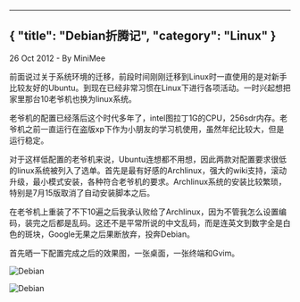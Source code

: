 -----
{
    "title": "Debian折腾记",
    "category": "Linux"
}
-----

<p class="meta">26 Oct 2012 - By MiniMee</p>

前面说过关于系统环境的迁移，前段时间刚刚迁移到Linux时一直使用的是对新手比较友好的Ubuntu。到现在已经非常习惯在Linux下进行各项活动。一时兴起想把家里那台10老爷机也换为linux系统。

老爷机的配置已经落后这个时代多年了，intel图拉丁1G的CPU，256sdr内存。老爷机之前一直运行在盗版xp下作为小朋友的学习机使用，虽然年纪比较大，但是运行稳定。

对于这样低配置的老爷机来说，Ubuntu连想都不用想，因此两款对配置要求很低的linux系统被列入了选单。首先是最有好感的Archlinux，强大的wiki支持，滚动升级，最小模式安装，各种符合老爷机的要求。Archlinux系统的安装比较繁琐，特别是7月15版取消了自动安装脚本之后。

在老爷机上重装了不下10遍之后我承认败给了Archlinux，因为不管我怎么设置编码，装完之后都是乱码。这还不是平常所说的中文乱码，而是连英文到数字全是白色的斑块，Google无果之后果断放弃，投奔Debian。

首先晒一下配置完成之后的效果图，一张桌面，一张终端和Gvim。

![Debian](http://pic.yupoo.com/ilorn/CmVGcjqo/13IZDc.png "Debian")

![Debian](http://pic.yupoo.com/ilorn/CmVGduPB/Y25P9.png "Gvim")
